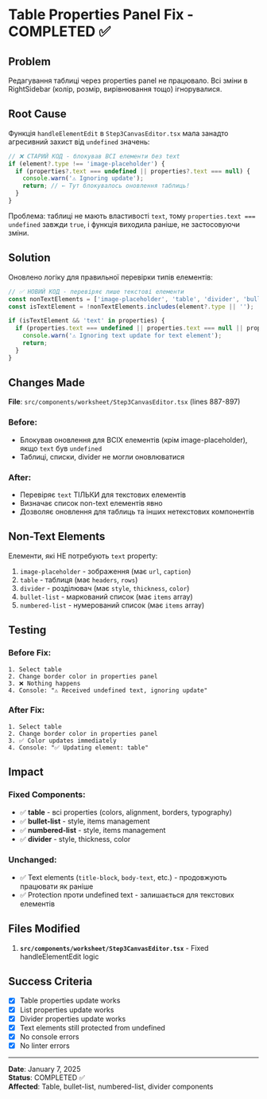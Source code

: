 # Table Properties Panel Fix - COMPLETED ✅

## Problem

Редагування таблиці через properties panel не працювало. Всі зміни в RightSidebar (колір, розмір, вирівнювання тощо) ігнорувалися.

## Root Cause

Функція `handleElementEdit` в `Step3CanvasEditor.tsx` мала занадто агресивний захист від `undefined` значень:

```typescript
// ❌ СТАРИЙ КОД - блокував ВСІ елементи без text
if (element?.type !== 'image-placeholder') {
  if (properties?.text === undefined || properties?.text === null) {
    console.warn('⚠️ Ignoring update');
    return; // ← Тут блокувалось оновлення таблиць!
  }
}
```

Проблема: таблиці не мають властивості `text`, тому `properties.text === undefined` завжди `true`, і функція виходила раніше, не застосовуючи зміни.

## Solution

Оновлено логіку для правильної перевірки типів елементів:

```typescript
// ✅ НОВИЙ КОД - перевіряє лише текстові елементи
const nonTextElements = ['image-placeholder', 'table', 'divider', 'bullet-list', 'numbered-list'];
const isTextElement = !nonTextElements.includes(element?.type || '');

if (isTextElement && 'text' in properties) {
  if (properties.text === undefined || properties.text === null || properties.text === 'undefined') {
    console.warn('⚠️ Ignoring text update for text element');
    return;
  }
}
```

## Changes Made

**File**: `src/components/worksheet/Step3CanvasEditor.tsx` (lines 887-897)

### Before:
- Блокував оновлення для ВСІХ елементів (крім image-placeholder), якщо `text` був `undefined`
- Таблиці, списки, divider не могли оновлюватися

### After:
- Перевіряє `text` ТІЛЬКИ для текстових елементів
- Визначає список non-text елементів явно
- Дозволяє оновлення для таблиць та інших нетекстових компонентів

## Non-Text Elements

Елементи, які НЕ потребують `text` property:
1. `image-placeholder` - зображення (має `url`, `caption`)
2. `table` - таблиця (має `headers`, `rows`)
3. `divider` - розділювач (має `style`, `thickness`, `color`)
4. `bullet-list` - маркований список (має `items` array)
5. `numbered-list` - нумерований список (має `items` array)

## Testing

### Before Fix:
```
1. Select table
2. Change border color in properties panel
3. ❌ Nothing happens
4. Console: "⚠️ Received undefined text, ignoring update"
```

### After Fix:
```
1. Select table
2. Change border color in properties panel
3. ✅ Color updates immediately
4. Console: "✅ Updating element: table"
```

## Impact

### Fixed Components:
- ✅ **table** - всі properties (colors, alignment, borders, typography)
- ✅ **bullet-list** - style, items management
- ✅ **numbered-list** - style, items management
- ✅ **divider** - style, thickness, color

### Unchanged:
- ✅ Text elements (`title-block`, `body-text`, etc.) - продовжують працювати як раніше
- ✅ Protection проти undefined text - залишається для текстових елементів

## Files Modified

1. **`src/components/worksheet/Step3CanvasEditor.tsx`** - Fixed handleElementEdit logic

## Success Criteria

- [x] Table properties update works
- [x] List properties update works
- [x] Divider properties update works
- [x] Text elements still protected from undefined
- [x] No console errors
- [x] No linter errors

---

**Date**: January 7, 2025  
**Status**: COMPLETED ✅  
**Affected**: Table, bullet-list, numbered-list, divider components

